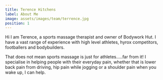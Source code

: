 ```yaml
---
title: Terence Hitchens
label: About Me
image: assets/images/team/terrence.jpg
position: 1
---
```

Hi I am Terence, a sports massage therapist and owner of Bodywork Hut. I have a vast range of experience with high level athletes, hyrox competitors, footballers and bodybuilders.

That does not mean sports massage is just for athletes.....far from it! I specialise in helping people with their everyday pain, whether that is lower back pain from driving, hip pain while jogging or a shoulder pain when you wake up, I can help.
